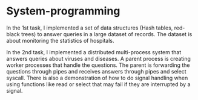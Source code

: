 # System-programming

In the 1st task, I implemented a set of data structures (Hash tables, red-black trees) to answer queries in a large dataset of records. The dataset is about monitoring the statistics of hospitals.

In the 2nd task,  I implemented a distributed multi-process system that answers queries about viruses and diseases. A parent process is creating worker processes that handle the questions. The parent is forwarding the questions through pipes and receives answers through pipes and select syscall. There is also a demonstration of how to do signal handling when using functions like read or select that may fail if they are interrupted by a signal.

